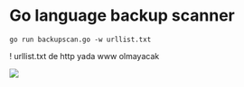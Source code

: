 # Go language backup scanner

```
go run backupscan.go -w urllist.txt

```
! urllist.txt de http yada www olmayacak 

<img src="https://raw.githubusercontent.com/antichown/gobackupscan/master/mmm.png">
